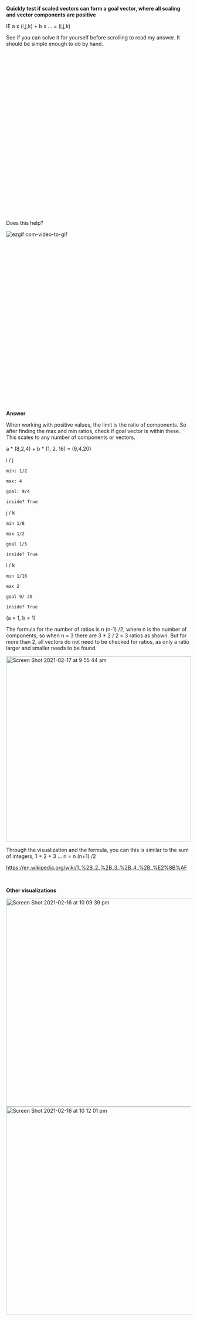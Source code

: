 
**Quickly test if scaled vectors can form a goal vector, where all scaling and vector components are positive**

IE a x (i,j,k) + b x ... = (i,j,k)

See if you can solve it for yourself before scrolling to read my answer. It should be simple enough to do by hand.

<br /><br /><br /><br /><br /><br /><br /><br /><br /><br /><br /><br /><br />
<br /><br /><br /><br /><br /><br /><br /><br /><br /><br /><br /><br /><br />

Does this help?

![ezgif com-video-to-gif](https://user-images.githubusercontent.com/69740744/108145884-1699a100-70c4-11eb-83d2-9d8327e8f784.gif)

<br /><br /><br /><br /><br /><br /><br /><br /><br /><br /><br /><br /><br />
<br /><br /><br /><br /><br /><br /><br /><br /><br /><br /><br /><br /><br />

**Answer**
  
When working with positive values, the limit is the ratio of components. 
So after finding the max and min ratios, check if goal vector is within these.
This scales to any number of components or vectors.

a * (8,2,4) + b * (1, 2, 16) = (9,4,20)

i / j

    min: 1/2

    max: 4

    goal: 9/4

    inside? True

j / k

    min 1/8
    
    max 1/2
    
    goal 1/5
    
    inside? True

i / k

    min 1/16
    
    max 2
    
    goal 9/ 20
    
    inside? True

(a = 1, b = 1)

The formula for the number of ratios is n (n-1) /2, where n is the number of components, so when n = 3 there are 3 * 2 / 2 = 3 ratios as shown.
But for more than 2, all vectors do not need to be checked for ratios, as only a ratio larger and smaller needs to be found.

<img width="504" alt="Screen Shot 2021-02-17 at 9 55 44 am" src="https://user-images.githubusercontent.com/69740744/108132058-2ad0a480-70aa-11eb-972d-862fe497b966.png">

Through the visualization and the formula, you can this is similar to the sum of integers, 1 + 2 + 3 ... n = n (n+1) /2

https://en.wikipedia.org/wiki/1_%2B_2_%2B_3_%2B_4_%2B_%E2%8B%AF

<br />

**Other visualizations**

<img width="566" alt="Screen Shot 2021-02-16 at 10 09 39 pm" src="https://user-images.githubusercontent.com/69740744/108055728-45723180-7048-11eb-929f-ff3e629d42a7.png">

<img width="566" alt="Screen Shot 2021-02-16 at 10 12 01 pm" src="https://user-images.githubusercontent.com/69740744/108055736-47d48b80-7048-11eb-8e3d-1a5a64f9cfde.png">
